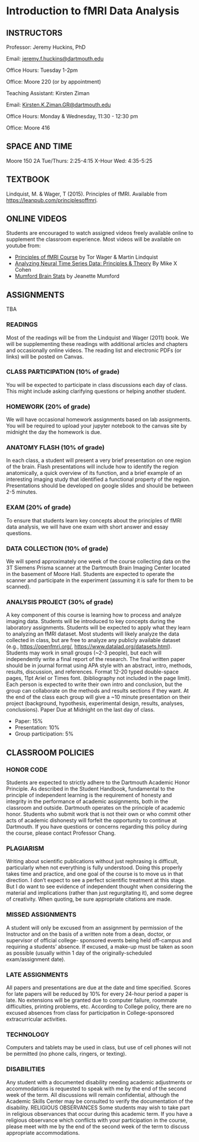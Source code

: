 # Introduction to fMRI Data Analysis

## INSTRUCTORS

Professor: Jeremy Huckins, PhD

Email: jeremy.f.huckins@dartmouth.edu

Office Hours: Tuesday 1-2pm

Office: Moore 220 (or by appointment)

Teaching Assistant: Kirsten Ziman

Email: Kirsten.K.Ziman.GR@dartmouth.edu

Office Hours: Monday & Wednesday, 11:30 - 12:30 pm

Office: Moore 416

## SPACE AND TIME
Moore 150
2A Tue/Thurs: 2:25-4:15
X-Hour Wed:  4:35-5:25

## TEXTBOOK
Lindquist, M. & Wager, T (2015). Principles of fMRI. Available from https://leanpub.com/principlesoffmri.

## ONLINE VIDEOS
Students are encouraged to watch assigned videos freely available online to supplement the classroom experience.  Most videos will be available on youtube from:
 - [Principles of fMRI Course](https://www.youtube.com/channel/UC_BIby85hZmcItMrkAlc8eA) by Tor Wager & Martin Lindquist
 - [Analyzing Neural Time Series Data: Principles & Theory](http://mikexcohen.com/lectures.html) By Mike X Cohen
 - [Mumford Brain Stats](https://www.youtube.com/channel/UCZ7gF0zm35FwrFpDND6DWeA) by Jeanette Mumford

## ASSIGNMENTS
TBA

### READINGS
Most of the readings will be from the Lindquist and Wager (2011) book. We will be supplementing these readings with additional articles and chapters and occasionally online videos. The reading list and electronic PDFs (or links) will be posted on Canvas.

### CLASS PARTICIPATION (10% of grade)
You will be expected to participate in class discussions each day of class. This might include asking clarifying questions or helping another student.

### HOMEWORK (20% of grade)
We will have occasional homework assignments based on lab assignments. You will be required to upload your jupyter notebook to the canvas site by midnight the day the homework is due.

### ANATOMY FLASH (10% of grade)
In each class, a student will present a very brief presentation on one region of the brain. Flash presentations will include how to identify the region anatomically, a quick overview of its function, and a brief example of an interesting imaging study that identified a functional property of the region. Presentations should be developed on google slides and should be between 2-5 minutes.

### EXAM (20% of grade)
To ensure that students learn key concepts about the principles of fMRI data analysis, we will have one exam with short answer and essay questions.

### DATA COLLECTION (10% of grade)
We will spend approximately one week of the course collecting data on the 3T Siemens Prisma scanner at the Dartmouth Brain Imaging Center located in the basement of Moore Hall. Students are expected to operate the scanner and participate in the experiment (assuming it is safe for them to be scanned).

### ANALYSIS PROJECT (30% of grade)
A key component of this course is learning how to process and analyze imaging data. Students will be introduced to key concepts during the laboratory assignments. Students will be expected to apply what they learn to analyzing an fMRI dataset. Most students will likely analyze the data collected in class, but are free to analyze any publicly available dataset (e.g., https://openfmri.org/, https://www.datalad.org/datasets.html). Students may work in small groups (~2-3 people), but each will independently write a final report of the research.  The final written paper should be in journal format using APA style with an abstract, intro, methods, results, discussion, and references. Format 12-20 typed double-space pages, 11pt Ariel or Times font. (bibliography not included in the page limit).  Each person is expected to write their own intro and conclusion, but the group can collaborate on the methods and results sections if they want.  At the end of the class each group will give a ~10 minute presentation on their project (background, hypothesis, experimental design, results, analyses, conclusions).  Paper Due at Midnight on the last day of class.
 - Paper: 15%
 - Presentation: 10%
 - Group participation: 5%

## CLASSROOM POLICIES
### HONOR CODE
Students are expected to strictly adhere to the Dartmouth Academic Honor Principle. As described in the Student Handbook, fundamental to the principle of independent learning is the requirement of honesty and integrity in the performance of academic assignments, both in the classroom and outside. Dartmouth operates on the principle of academic honor. Students who submit work that is not their own or who commit other acts of academic dishonesty will forfeit the opportunity to continue at Dartmouth. If you have questions or concerns regarding this policy during the course, please contact Professor Chang.

### PLAGIARISM
Writing about scientific publications without just rephrasing is difficult, particularly when not everything is fully understood. Doing this properly takes time and practice, and one goal of the course is to move us in that direction. I don’t expect to see a perfect scientific treatment at this stage. But I do want to see evidence of independent thought when considering the material and implications (rather than just regurgitating it), and some degree of creativity. When quoting, be sure appropriate citations are made.

### MISSED ASSIGNMENTS
A student will only be excused from an assignment by permission of the Instructor and on the basis of a written note from a dean, doctor, or supervisor of official college- sponsored events being held off-campus and requiring a students’ absence. If excused, a make-up must be taken as soon as possible (usually within 1 day of the originally-scheduled exam/assignment date).

### LATE ASSIGNMENTS
All papers and presentations are due at the date and time specified.  Scores for late papers will be reduced by 10% for every 24-hour period a paper is late. No extensions will be granted due to computer failure, roommate difficulties, printing problems, etc.  According to College policy, there are no excused absences from class for participation in College-sponsored extracurricular activities.

### TECHNOLOGY
Computers and tablets may be used in class, but use of cell phones will not be permitted (no phone calls, ringers, or texting).

### DISABILITIES
Any student with a documented disability needing academic adjustments or accommodations is requested to speak with me by the end of the second week of the term. All discussions will remain confidential, although the Academic Skills Center may be consulted to verify the documentation of the disability.
RELIGIOUS OBSERVANCES Some students may wish to take part in religious observances that occur during this academic term. If you have a religious observance which conflicts with your participation in the course, please meet with me by the end of the second week of the term to discuss appropriate accommodations.
